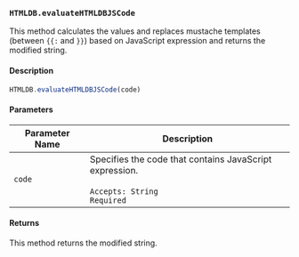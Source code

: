 ### `HTMLDB.evaluateHTMLDBJSCode`

This method calculates the values and replaces mustache templates (between `{{:` and `}}`) based on JavaScript expression and returns the modified string.

#### Description

```javascript
HTMLDB.evaluateHTMLDBJSCode(code)
```

#### Parameters

| Parameter Name             | Description                               |
| -------------------------- | ----------------------------------------- |
| `code` | Specifies the code that contains JavaScript expression.<br><br>`Accepts: String`<br>`Required` |

#### Returns

This method returns the modified string.